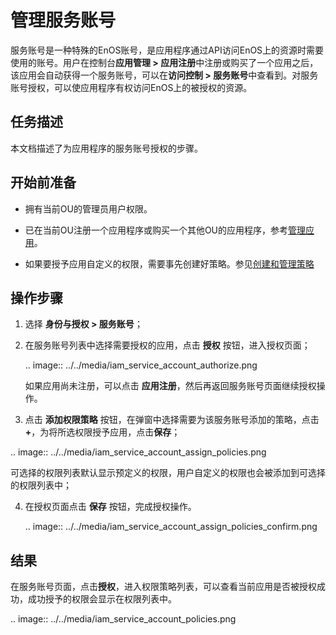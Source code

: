 # 管理服务账号

服务账号是一种特殊的EnOS账号，是应用程序通过API访问EnOS上的资源时需要使用的账号。用户在控制台**应用管理 > 应用注册**中注册或购买了一个应用之后，该应用会自动获得一个服务账号，可以在**访问控制 > 服务账号**中查看到。对服务账号授权，可以使应用程序有权访问EnOS上的被授权的资源。

## 任务描述

本文档描述了为应用程序的服务账号授权的步骤。

## 开始前准备

- 拥有当前OU的管理员用户权限。

- 已在当前OU注册一个应用程序或购买一个其他OU的应用程序，参考[管理应用](/docs/app-development/zh_CN/2.0.9/managing_apps)。

- 如果要授予应用自定义的权限，需要事先创建好策略。参见[创建和管理策略](../managing_policies)

## 操作步骤

1. 选择 **身份与授权 > 服务账号**；

2. 在服务账号列表中选择需要授权的应用，点击 **授权** 按钮，进入授权页面；
   
   .. image:: ../../media/iam_service_account_authorize.png

   如果应用尚未注册，可以点击 **应用注册**，然后再返回服务账号页面继续授权操作。

3. 点击 **添加权限策略** 按钮，在弹窗中选择需要为该服务账号添加的策略，点击 **+**，为将所选权限授予应用，点击**保存**；
   
  .. image:: ../../media/iam_service_account_assign_policies.png

   可选择的权限列表默认显示预定义的权限，用户自定义的权限也会被添加到可选择的权限列表中；

4. 在授权页面点击 **保存** 按钮，完成授权操作。
   
   .. image:: ../../media/iam_service_account_assign_policies_confirm.png

## 结果

在服务账号页面，点击**授权**，进入权限策略列表，可以查看当前应用是否被授权成功，成功授予的权限会显示在权限列表中。

.. image:: ../../media/iam_service_account_policies.png

<!--end-->